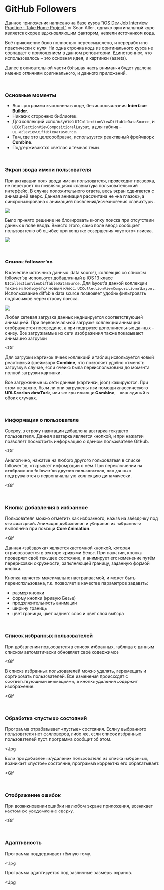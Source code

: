 # GitHub Followers

Данное приложение написано на базе курса [“iOS Dev Job Interview Practice - Take Home Project”](https://seanallen.teachable.com/p/take-home) от Sean Allen, однако оригинальный курс является скорее вдохновляющим фактором, нежели источником кода.

Всё приложение было полностью переосмыслено, и переработано практически с нуля. Ни одна строчка кода из оригинального курса не совпадает с приложением в данном репозитории. Единственное, что использовалось – это основная идея, и картинки (assets).

Далее в описательной части бо́льшая часть внимания будет уделена именно отличиям оригинального, и данного приложений.


&nbsp;
### Основные моменты

* Вся программа выполнена в коде, без использования **Interface Builder**.
* Никаких сторонних библиотек.
* Для коллекций используется `UICollectionViewDiffableDataSource`, и `UICollectionViewCompositionalLayout`, а для таблиц – `UITableViewDiffableDataSource`.
* Там, где это целесообразно, используется реактивный фреймворк **Combine**.
* Поддерживаются светлая и тёмная темы.


&nbsp;
### Экран ввода имени пользователя

При активации поля ввода имени пользователя, происходит проверка, не перекроет ли появляющаяся клавиатура пользовательский интерфейс. В случае положительного ответа, весь экран сдвигается с анимацией вверх. Данная анимация рассчитана не «на глазок», а синхронизирована с анимацией появления/исчезновения клавиатуры.

![](keyboard_appearing.gif)

Было принято решение не блокировать кнопку поиска при отсутствии данных в поле ввода. Вместо этого, само поле ввода сообщает пользователю об ошибке при попытке совершения «пустого» поиска.

![](input_error.gif)


&nbsp;
### Список follower’ов

В качестве источника данных (data source), коллекция со списком follower’ов использует добавленный в iOS 13 класс `UICollectionViewDiffableDataSource`. Для layout’а данной коллекции также используется новый класс: `UICollectionViewCompositionalLayout`.
Использование diffable data source позволяет удобно фильтровать подписчиков через строку поиска. 

![](followers_filtering.gif)

Любая сетевая загрузка данных индицируется соответствующей анимацией. При первоначальной загрузке коллекции анимация отображается посередине, а при подгрузке дополнительных данных – снизу. Все загружаемые из сети изображения также показывают анимацию загрузки.

<Gif

Для загрузки картинок ячеек коллекций и таблиц используется новый реактивный фреймворк **Combine**, что позволяет удобно отменять загрузку в случае, если ячейка была переиспользована до момента полной загрузки картинки.

Все загруженные из сети данные (картинки, json) кэшируются. При этом не важно, были ли они загружены при помощи классического **URLSession dataTask**, или же при помощи **Combine**, – кэш единый в обоих случаях.


&nbsp;
### Информация о пользователе

Сверху, в строку навигации добавлена аватарка текущего пользователя. Данная аватарка является кнопкой, и при нажатии позволяет посмотреть информацию о данном пользователе GitHub.

<Gif

Аналогично, нажатие на любого другого пользователя в списке follower’ов, открывает инфомрации о нём. При переключении на отображение follower’ов другого пользователя, все данные подгружаются в первоначальную коллекцию динамически.

<Gif


&nbsp;
### Кнопка добавления в избранное

Пользователя можно отметить как избранного, нажав на звёздочку под его аватаркой. Анимация добавления и убирания из избранного выполнена при помощи **Core Animation**.

<Gif

Данная «звёздочка» является кастомной кнопкой, которая отрисовывается в векторе кривыми Безье. При нажатии, кнопка проверяет своё текущее состояние, и анимирует его изменение путём перерисовки окружности, заполняющей границу, заданную формой кнопки.

Кнопка является максимально настраиваемой, и может быть переиспользована, т.к. позволяет в качестве параметров задавать:
* размер кнопки
* форму кнопки (кривую Безье)
* продолжительность анимации
* ширину границы
* цвет границы, цвет заднего слоя и цвет слоя выбора


&nbsp;
### Список избранных пользователей

При добавлении пользователя в список избранных, таблица с данным списком автоматически обновляет своё содержимое

<Gif

В списке избранных пользователей можно удалять, перемещать и сортировать пользователей. Все изменения происходят с соответствующими анимациями, а кнопка удаления содержит изображение.

<Gif


&nbsp;
### Обработка «пустых» состояний

Программа отрабатывает «пустые» состояния. Если у выбранного пользователя нет фолловеров, либо же, если список избранных пользователей пуст, программа сообщит об этом.

<Jpg

Если при добавлении/удалении пользователя из списка избранных, возникает «пустое» состояние, программа корректно его обрабатывает.

<Gif


&nbsp;
### Отображение ошибок

При возникновении ошибки на любом экране приложения, возникает кастомное уведомление сверху.

<Gif


&nbsp;
### Адаптивность

Программа поддерживает тёмную тему.

<Jpg

Программа адаптируется под различные размеры экранов.

<Jpg
